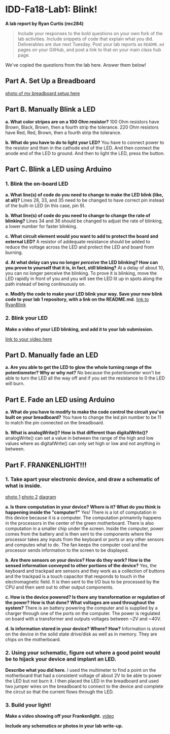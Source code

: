 # IDD-Fa18-Lab1: Blink!

**A lab report by Ryan Curtis (rec284)**

> Include your responses to the bold questions on your own fork of the lab activities. Include snippets of code that explain what you did. Deliverables are due next Tuesday. Post your lab reports as `README.md` pages on your GitHub, and post a link to that on your main class hub page.

We've copied the questions from the lab here. Answer them below!

## Part A. Set Up a Breadboard

[photo of my breadboard setup here](https://github.com/rec285/IDD-Fa18-Lab1/blob/master/%25TjRBDY3QCO%25vnap%25sAe%2Bw.jpg)


## Part B. Manually Blink a LED

**a. What color stripes are on a 100 Ohm resistor?**
 100 Ohm resistors have Brown, Black, Brown, then a fourth strip the tolerance. 
 220 Ohm resistors have Red, Red, Brown, then a fourth strip the tolerance. 
 
**b. What do you have to do to light your LED?**
You have to connect power to the resistor and then in the cathode end of the LED. And then connect the anode end of the LED to ground. And then to light the LED, press the button.

## Part C. Blink a LED using Arduino

### 1. Blink the on-board LED

**a. What line(s) of code do you need to change to make the LED blink (like, at all)?**
Lines 28, 33, and 35 need to be changed to have correct pin instead of the built-in LED (in this case, pin 9).

**b. What line(s) of code do you need to change to change the rate of blinking?**
Lines 34 and 36 should be changed to adjust the rate of blinking, a lower number for faster blinking.

**c. What circuit element would you want to add to protect the board and external LED?**
A resistor of addequate resistance should be added to reduce the voltage across the LED and protect the LED and board from burning.
 
**d. At what delay can you no longer *perceive* the LED blinking? How can you prove to yourself that it is, in fact, still blinking?**
At a delay of about 10, you can no longer perceive the blinking. To prove it is blinking, move the LED rapidly in front of you and you will see the LED lit up in spots along the path instead of being continuously on.

**e. Modify the code to make your LED blink your way. Save your new blink code to your lab 1 repository, with a link on the README.md.**
[link to RyanBlink](https://github.com/rec285/IDD-Fa18-Lab1/blob/master/%25TjRBDY3QCO%25vnap%25sAe%2Bw.jpg)

### 2. Blink your LED

**Make a video of your LED blinking, and add it to your lab submission.**

[link to your video here](https://www.youtube.com/watch?v=kRT70IpYGFc&feature=youtu.be)


## Part D. Manually fade an LED

**a. Are you able to get the LED to glow the whole turning range of the potentiometer? Why or why not?**
No because the potentiometer won't be able to turn the LED all the way off and if you set the resistance to 0 the LED will burn.

## Part E. Fade an LED using Arduino

**a. What do you have to modify to make the code control the circuit you've built on your breadboard?**
You have to change the led pin number to be 11 to match the pin connected on the breadboard.

**b. What is analogWrite()? How is that different than digitalWrite()?**
analogWrite() can set a value in between the range of the high and low values where as digitalWrite() can only set high or low and not anything in between.

## Part F. FRANKENLIGHT!!!

### 1. Take apart your electronic device, and draw a schematic of what is inside. 
[photo 1](https://github.com/rec285/IDD-Fa18-Lab1/blob/master/C27s0ZwuSIqoYWnF51CTiw.jpg)
[photo 2](https://github.com/rec285/IDD-Fa18-Lab1/blob/master/UxEomkh4Svefdt5gU0e7BQ.jpg)
[diagram](https://github.com/rec285/IDD-Fa18-Lab1/blob/master/J0lfBY%25OQaOVowN%2Bv15YJg.jpg)

**a. Is there computation in your device? Where is it? What do you think is happening inside the "computer?"**
Yes! There is a lot of computation in this device because it is a computer. The computation primamrily happens in the processors in the center of the green motherboard. There is also computation in a smaller chip under the screen. Inside the computer, power comes from the battery and is then sent to the components where the processor takes any inputs from the keyboard or ports or any other sensors and computes what to do. The fan keeps the computer cool and the processor sends information to the screen to be displayed.

**b. Are there sensors on your device? How do they work? How is the sensed information conveyed to other portions of the device?**
Yes, the keyboard and trackpad are sensors and they work as a collection of buttons and the trackpad is a touch capacitor that responds to touch in the electromagnetic field. It is then sent to the I/O bus to be processed by the CPU and then sent out to other output components.

**c. How is the device powered? Is there any transformation or regulation of the power? How is that done? What voltages are used throughout the system?**
There is an battery powering the computer and is supplied by a charger through one of the ports on the computer. The power is regulated on board with a transformer and outputs voltages between ~2V and ~40V.

**d. Is information stored in your device? Where? How?**
Information is stored on the device in the solid state drive/disk as well as in memory. They are chips on the motherboard.

### 2. Using your schematic, figure out where a good point would be to hijack your device and implant an LED.

**Describe what you did here.**
I used the multimeter to find a point on the motherboard that had a consistent voltage of about 2V to be able to power the LED but not burn it. I then placed the LED in the breadboard and used two jumper wires on the breadboard to connect to the device and complete the circut so that the current flows through the LED.

### 3. Build your light!

**Make a video showing off your Frankenlight.**
[video](https://youtu.be/oUdTV-QPLNc)

**Include any schematics or photos in your lab write-up.**
